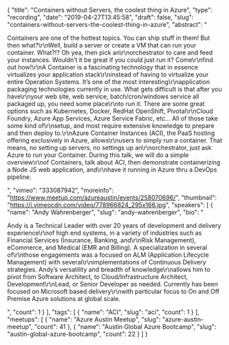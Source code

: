 {
  "title": "Containers without Servers, the coolest thing in Azure",
  "type": "recording",
  "date": "2019-04-27T13:45:58",
  "draft": false,
  "slug": "containers-without-servers-the-coolest-thing-in-azure",
  "abstract": "<p>Containers are one of the hottest topics. You can ship stuff in them! But then what?\r\nWell, build a server or create a VM that can run your container. What?!? Oh yea, then pick an\r\norchestrator to care and feed your instances. Wouldn’t it be great if you could just run it? Come\r\nfind out how!\r\nA Container is a fascinating technology that in essence virtualizes your application stack\r\ninstead of having to virtualize your entire Operation Systems. It’s one of the most interesting\r\napplication packaging technologies currently in use. What gets difficult is that after you have\r\nyour web site, web service, batch/cron/windows service all packaged up, you need some place\r\nto run it. There are some great options such as Kubernetes, Docker, RedHat OpenShift, Pivotal\r\nCloud Foundry, Azure App Services, Azure Service Fabric, etc… All of those take some kind of\r\nsetup, and most require extensive knowledge to prepare and then deploy to.\r\nAzure Container Instances (ACI), the PaaS hosting offering exclusively in Azure, allows\r\nusers to simply run a container. That means, no setting up servers, no settings up an\r\norchestrator, just ask Azure to run your Container. During this talk, we will do a simple overview\r\nof Containers, talk about ACI, then demonstrate containerizing a Node JS web application, and\r\nhave it running in Azure thru a DevOps pipeline.</p>",
  "vimeo": "333087942",
  "moreinfo": "https://www.meetup.com/azureaustin/events/258070696/",
  "thumbnail": "https://i.vimeocdn.com/video/778966824_295x166.jpg",
  "speakers": [
    {
      "name": "Andy Wahrenberger",
      "slug": "andy-wahrenberger",
      "bio": "<p>Andy is a Technical Leader with over 20 years of development and delivery experience\r\nof high end systems, in a variety of industries such as Financial Services (Insurance, Banking, and\r\nRisk Management), eCommerce, and Medical (EMR and Billing). A specialization in several of\r\nthose engagements was a focused on ALM (Application Lifecycle Management) with several\r\nimplementations of Continuous Delivery strategies. Andy’s versatility and breadth of knowledge\r\nallows him to pivot from Software Architect, to Cloud/Infrastructure Architect, Development\r\nLead, or Senior Developer as needed. Currently has been focused on Microsoft based delivery\r\nwith particular focus to On and Off Premise Azure solutions at global scale.</p>",
      "count": 1
    }
  ],
  "tags": [
    {
      "name": "ACI",
      "slug": "aci",
      "count": 1
    }
  ],
  "meetups": [
    {
      "name": "Azure Austin Meetup",
      "slug": "azure-austin-meetup",
      "count": 41
    },
    {
      "name": "Austin Global Azure Bootcamp",
      "slug": "austin-global-azure-bootcamp",
      "count": 22
    }
  ]
}